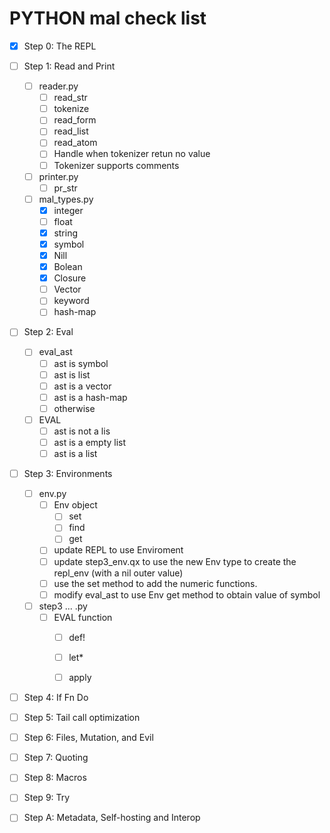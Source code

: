 # PYTHON mal check list
- [x] Step 0: The REPL
- [ ] Step 1: Read and Print
  - [ ] reader.py
    - [ ] read_str
    - [ ] tokenize
    - [ ] read_form
    - [ ] read_list
    - [ ] read_atom
    - [ ] Handle when tokenizer retun no value
    - [ ] Tokenizer supports comments 
  - [ ] printer.py
    - [ ] pr_str
  - [ ] mal_types.py
    - [x] integer
    - [ ] float
    - [x] string
    - [x] symbol
    - [x] Nill
    - [x] Bolean
    - [x] Closure
    - [ ] Vector
    - [ ] keyword
    - [ ] hash-map
  
- [ ] Step 2: Eval
  - [ ] eval_ast
    - [ ] ast is symbol
    - [ ] ast is list
    - [ ] ast is a vector
    - [ ] ast is a hash-map
    - [ ] otherwise
  - [ ] EVAL
    - [ ] ast is not a lis
    - [ ] ast is a empty list
    - [ ] ast is a list
  
- [ ] Step 3: Environments
  - [ ] env.py
    - [ ] Env object
      - [ ] set
      - [ ] find
      - [ ] get
    - [ ] update REPL to use Enviroment
    - [ ] update step3_env.qx to use the new Env type to create the repl_env (with a nil outer value)
    - [ ] use the set method to add the numeric functions.
    - [ ] modify eval_ast to use Env get method to obtain value of symbol
  - [ ] step3 ... .py
    - [ ] EVAL function
      - [ ] def!
      - [ ] let*
      - [ ] apply
    
    
- [ ] Step 4: If Fn Do
- [ ] Step 5: Tail call optimization
- [ ] Step 6: Files, Mutation, and Evil
- [ ] Step 7: Quoting
- [ ] Step 8: Macros
- [ ] Step 9: Try
- [ ] Step A: Metadata, Self-hosting and Interop


